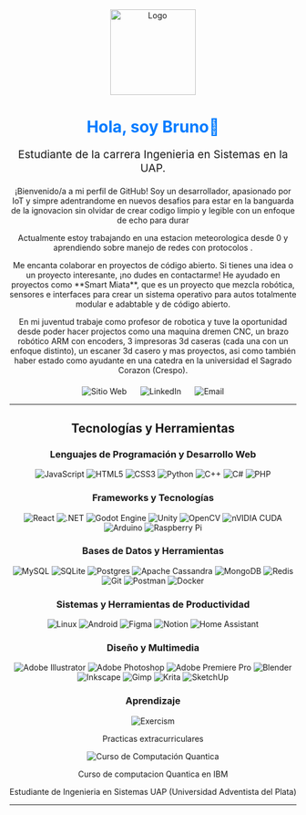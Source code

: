 <div align="center">
  <a href="https://github.com/tu-usuario">
  <img src="https://avatars.githubusercontent.com/u/tu-id-de-usuario?v=4" alt="Logo" width="150" height="150">
  </a>

  <h1 style="color:#007BFF;">Hola, soy Bruno👋</h1>
  <p style="font-size:1.2rem;">Estudiante de la carrera Ingenieria en Sistemas en la UAP.</p>

  <p>
    ¡Bienvenido/a a mi perfil de GitHub! Soy un desarrollador, apasionado por IoT  y simpre adentrandome en nuevos desafios para estar en la banguarda de la ignovacion sin olvidar de crear codigo limpio y legible con un enfoque de echo para durar
  </p>

  <p>
    Actualmente estoy trabajando en una estacion meteorologica desde 0 y aprendiendo sobre manejo de redes con protocolos </strong>.
  </p>


 <p>
  Me encanta colaborar en proyectos de código abierto. Si tienes una idea o un proyecto interesante, ¡no dudes en contactarme! He ayudado en proyectos como **Smart Miata**, que es un proyecto que mezcla robótica, sensores e interfaces para crear un sistema operativo para autos totalmente modular e adabtable y de código abierto.
</p>

<p>
En mi juventud trabaje como profesor de robotica y tuve la oportunidad desde poder hacer projectos como una maquina dremen CNC, un brazo robótico ARM con encoders, 3 impresoras 3d caseras (cada una con un enfoque distinto), un escaner 3d casero y mas proyectos, asi como también haber estado como ayudante en una catedra en la universidad el Sagrado Corazon (Crespo).
</p>




  <div style="margin-top: 20px;">
    <a href="https://tu-sitio-web.com" target="_blank" style="text-decoration: none; margin: 0 10px;">
      <img src="https://img.shields.io/badge/Sitio_Web-Enlace-informational?style=for-the-badge&logo=WorldWideWeb&logoColor=white&color=black" alt="Sitio Web">
    </a>
    <a href="https://www.linkedin.com/in/tu-usuario-de-linkedin" target="_blank" style="text-decoration: none; margin: 0 10px;">
      <img src="https://img.shields.io/badge/LinkedIn-Perfil-blue?style=for-the-badge&logo=linkedin&logoColor=white" alt="LinkedIn">
    </a>
    <a href="mailto:tu-correo@ejemplo.com" style="text-decoration: none; margin: 0 10px;">
      <img src="https://img.shields.io/badge/Email-Contacto-red?style=for-the-badge&logo=gmail&logoColor=white" alt="Email">
    </a>
  </div>
</div>

---

<h2 align="center">Tecnologías y Herramientas</h2>
<div align="center">
  <h3>Lenguajes de Programación y Desarrollo Web</h3>
  <img src="https://img.shields.io/badge/JavaScript-F7DF1E?style=for-the-badge&logo=javascript&logoColor=black" alt="JavaScript">
  <img src="https://img.shields.io/badge/HTML5-E34F26?style=for-the-badge&logo=html5&logoColor=white" alt="HTML5">
  <img src="https://img.shields.io/badge/CSS3-1572B6?style=for-the-badge&logo=css3&logoColor=white" alt="CSS3">
  <img src="https://img.shields.io/badge/Python-3776AB?style=for-the-badge&logo=python&logoColor=white" alt="Python">
  <img src="https://img.shields.io/badge/c++-%2300599C.svg?style=for-the-badge&logo=c%2B%2B&logoColor=white" alt="C++">
  <img src="https://img.shields.io/badge/c%23-%23239120.svg?style=for-the-badge&logo=csharp&logoColor=white" alt="C#">
  <img src="https://img.shields.io/badge/php-%23777BB4.svg?style=for-the-badge&logo=php&logoColor=white" alt="PHP">
</div>

<div align="center">
  <h3>Frameworks y Tecnologías</h3>
  <img src="https://img.shields.io/badge/React-61DAFB?style=for-the-badge&logo=react&logoColor=black" alt="React">
  <img src="https://img.shields.io/badge/.NET-5C2D91?style=for-the-badge&logo=.net&logoColor=white" alt=".NET">
  <img src="https://img.shields.io/badge/GODOT-%23FFFFFF.svg?style=for-the-badge&logo=godot-engine" alt="Godot Engine">
  <img src="https://img.shields.io/badge/unity-%23000000.svg?style=for-the-badge&logo=unity&logoColor=white" alt="Unity">
  <img src="https://img.shields.io/badge/OpenCV-%23white.svg?style=for-the-badge&logo=opencv&logoColor=white" alt="OpenCV">
  <img src="https://img.shields.io/badge/cuda-000000.svg?style=for-the-badge&logo=nVIDIA&logoColor=green" alt="nVIDIA CUDA">
  <img src="https://img.shields.io/badge/Arduino-00979D?style=for-the-badge&logo=Arduino&logoColor=white" alt="Arduino">
  <img src="https://img.shields.io/badge/-Raspberry_Pi-C51A4A?style=for-the-badge&logo=Raspberry-Pi" alt="Raspberry Pi">
</div>

<div align="center">
  <h3>Bases de Datos y Herramientas</h3>
  <img src="https://img.shields.io/badge/mysql-4479A1.svg?style=for-the-badge&logo=mysql&logoColor=white" alt="MySQL">
  <img src="https://img.shields.io/badge/sqlite-%2307405e.svg?style=for-the-badge&logo=sqlite&logoColor=white" alt="SQLite">
  <img src="https://img.shields.io/badge/postgres-%23316192.svg?style=for-the-badge&logo=postgresql&logoColor=white" alt="Postgres">
  <img src="https://img.shields.io/badge/cassandra-%231287B1.svg?style=for-the-badge&logo=apache-cassandra&logoColor=white" alt="Apache Cassandra">
  <img src="https://img.shields.io/badge/MongoDB-%234ea94b.svg?style=for-the-badge&logo=mongodb&logoColor=white" alt="MongoDB">
  <img src="https://img.shields.io/badge/redis-%23DD0031.svg?style=for-the-badge&logo=redis&logoColor=white" alt="Redis">
  <img src="https://img.shields.io/badge/git-%23F05033.svg?style=for-the-badge&logo=git&logoColor=white" alt="Git">
  <img src="https://img.shields.io/badge/Postman-FF6C37?style=for-the-badge&logo=postman&logoColor=white" alt="Postman">
  <img src="https://img.shields.io/badge/docker-%230db7ed.svg?style=for-the-badge&logo=docker&logoColor=white" alt="Docker">
</div>

<div align="center">
  <h3>Sistemas y Herramientas de Productividad</h3>
  <img src="https://img.shields.io/badge/Linux-FCC624?style=for-the-badge&logo=linux&logoColor=black" alt="Linux">
  <img src="https://img.shields.io/badge/Android-3DDC84?style=for-the-badge&logo=android&logoColor=white" alt="Android">
  <img src="https://img.shields.io/badge/figma-%23F24E1E.svg?style=for-the-badge&logo=figma&logoColor=white" alt="Figma">
  <img src="https://img.shields.io/badge/Notion-%23000000.svg?style=for-the-badge&logo=notion&logoColor=white" alt="Notion">
  <img src="https://img.shields.io/badge/home%20assistant-%2341BDF5.svg?style=for-the-badge&logo=home-assistant&logoColor=white" alt="Home Assistant">
</div>

<div align="center">
  <h3>Diseño y Multimedia</h3>
  <img src="https://img.shields.io/badge/adobe%20illustrator-%23FF9A00.svg?style=for-the-badge&logo=adobe%20illustrator&logoColor=white" alt="Adobe Illustrator">
  <img src="https://img.shields.io/badge/adobe%20photoshop-%2331A8FF.svg?style=for-the-badge&logo=adobe%20photoshop&logoColor=white" alt="Adobe Photoshop">
  <img src="https://img.shields.io/badge/Adobe%20Premiere%20Pro-9999FF.svg?style=for-the-badge&logo=Adobe%20Premiere%20Pro&logoColor=white" alt="Adobe Premiere Pro">
  <img src="https://img.shields.io/badge/blender-%23F5792A.svg?style=for-the-badge&logo=blender&logoColor=white" alt="Blender">
  <img src="https://img.shields.io/badge/Inkscape-e0e0e0?style=for-the-badge&logo=inkscape&logoColor=080A13" alt="Inkscape">
  <img src="https://img.shields.io/badge/Gimp-657D8B?style=for-the-badge&logo=gimp&logoColor=FFFFFF" alt="Gimp">
  <img src="https://img.shields.io/badge/Krita-203759?style=for-the-badge&logo=krita&logoColor=EEF37B" alt="Krita">
  <img src="https://img.shields.io/badge/SketchUp-005F9E?style=for-the-badge&logo=sketchup&logoColor=white" alt="SketchUp">
</div>

<div align="center">
  <h3>Aprendizaje</h3>
  <img src="https://img.shields.io/badge/Exercism-009CAB?style=for-the-badge&logo=exercism&logoColor=white" alt="Exercism">
    <p>
    Practicas extracurriculares
  </p>
  <img src="https://a11ybadges.com/badge?logo=ibm" alt="Curso de Computación Quantica">
  <p>
    Curso de computacion Quantica en IBM
  </p>

  <p>
    Estudiante de Ingenieria en Sistemas UAP (Universidad Adventista del Plata)
  </p>
</div>

---


